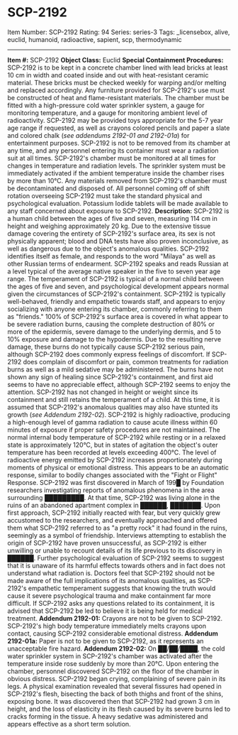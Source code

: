 # SCP-2192
Item Number: SCP-2192
Rating: 94
Series: series-3
Tags: _licensebox, alive, euclid, humanoid, radioactive, sapient, scp, thermodynamic

---

**Item #:** SCP-2192
**Object Class:** Euclid
**Special Containment Procedures:** SCP-2192 is to be kept in a concrete chamber lined with lead bricks at least 10 cm in width and coated inside and out with heat-resistant ceramic material. These bricks must be checked weekly for warping and/or melting and replaced accordingly. Any furniture provided for SCP-2192's use must be constructed of heat and flame-resistant materials. The chamber must be fitted with a high-pressure cold water sprinkler system, a gauge for monitoring temperature, and a gauge for monitoring ambient level of radioactivity. SCP-2192 may be provided toys appropriate for the 5-7 year age range if requested, as well as crayons colored pencils and paper a slate and colored chalk (_see addendums 2192-01 and 2192-01a_) for entertainment purposes. SCP-2192 is not to be removed from its chamber at any time, and any personnel entering its container must wear a radiation suit at all times. SCP-2192's chamber must be monitored at all times for changes in temperature and radiation levels. The sprinkler system must be immediately activated if the ambient temperature inside the chamber rises by more than 10°C.
Any materials removed from SCP-2192's chamber must be decontaminated and disposed of.
All personnel coming off of shift rotation overseeing SCP-2192 must take the standard physical and psychological evaluation. Potassium Iodide tablets will be made available to any staff concerned about exposure to SCP-2192.
**Description:** SCP-2192 is a human child between the ages of five and seven, measuring 114 cm in height and weighing approximately 20 kg. Due to the extensive tissue damage covering the entirety of SCP-2192's surface area, its sex is not physically apparent; blood and DNA tests have also proven inconclusive, as well as dangerous due to the object's anomalous qualities. SCP-2192 identifies itself as female, and responds to the word "Milaya" as well as other Russian terms of endearment. SCP-2192 speaks and reads Russian at a level typical of the average native speaker in the five to seven year age range. The temperament of SCP-2192 is typical of a normal child between the ages of five and seven, and psychological development appears normal given the circumstances of SCP-2192's containment. SCP-2192 is typically well-behaved, friendly and empathetic towards staff, and appears to enjoy socializing with anyone entering its chamber, commonly referring to them as "friends."
100% of SCP-2192's surface area is covered in what appear to be severe radiation burns, causing the complete destruction of 80% or more of the epidermis, severe damage to the underlying dermis, and 5 to 10% exposure and damage to the hypodermis. Due to the resulting nerve damage, these burns do not typically cause SCP-2192 serious pain, although SCP-2192 does commonly express feelings of discomfort. If SCP-2192 does complain of discomfort or pain, common treatments for radiation burns as well as a mild sedative may be administered. The burns have not shown any sign of healing since SCP-2192's containment, and first aid seems to have no appreciable effect, although SCP-2192 seems to enjoy the attention. SCP-2192 has not changed in height or weight since its containment and still retains the temperament of a child. At this time, it is assumed that SCP-2192's anomalous qualities may also have stunted its growth (_see Addendum 2192-02_).
SCP-2192 is highly radioactive, producing a high-enough level of gamma radiation to cause acute illness within 60 minutes of exposure if proper safety procedures are not maintained. The normal internal body temperature of SCP-2192 while resting or in a relaxed state is approximately 120°C, but in states of agitation the object's outer temperature has been recorded at levels exceeding 400°C. The level of radioactive energy emitted by SCP-2192 increases proportionately during moments of physical or emotional distress. This appears to be an automatic response, similar to bodily changes associated with the "Fight or Flight" Response.
SCP-2192 was first discovered in March of 199█ by Foundation researchers investigating reports of anomalous phenomena in the area surrounding █████████. At that time, SCP-2192 was living alone in the ruins of an abandoned apartment complex in ██████, ███████. Upon first approach, SCP-2192 initially reacted with fear, but very quickly grew accustomed to the researchers, and eventually approached and offered them what SCP-2192 referred to as "a pretty rock" it had found in the ruins, seemingly as a symbol of friendship.
Interviews attempting to establish the origin of SCP-2192 have proven unsuccessful, as SCP-2192 is either unwilling or unable to recount details of its life previous to its discovery in ██████.
Further psychological evaluation of SCP-2192 seems to suggest that it is unaware of its harmful effects towards others and in fact does not understand what radiation is. Doctors feel that SCP-2192 should not be made aware of the full implications of its anomalous qualities, as SCP-2192's empathetic temperament suggests that knowing the truth would cause it severe psychological trauma and make containment far more difficult. If SCP-2192 asks any questions related to its containment, it is advised that SCP-2192 be led to believe it is being held for medical treatment.
**Addendum 2192-01:** Crayons are not to be given to SCP-2192. SCP-2192's high body temperature immediately melts crayons upon contact, causing SCP-2192 considerable emotional distress.
**Addendum 2192-01a:** Paper is not to be given to SCP-2192, as it represents an unacceptable fire hazard.
**Addendum 2192-02:** On ██/██/████, the cold water sprinkler system in SCP-2192's chamber was activated after the temperature inside rose suddenly by more than 20°C. Upon entering the chamber, personnel discovered SCP-2192 on the floor of the chamber in obvious distress. SCP-2192 began crying, complaining of severe pain in its legs. A physical examination revealed that several fissures had opened in SCP-2192's flesh, bisecting the back of both thighs and front of the shins, exposing bone. It was discovered then that SCP-2192 had grown 3 cm in height, and the loss of elasticity in its flesh caused by its severe burns led to cracks forming in the tissue. A heavy sedative was administered and appears effective as a short term solution.